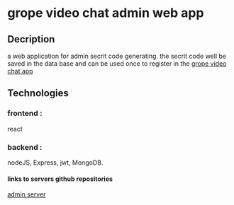# grope video chat admin web app

## Decription
a web application for admin secrit code generating.
the secrit code well be saved in the data base and can be used once to register in the
[grope video chat app](https://github.com/newasad/appleseeds_final_project_zoom_lookAlike)


## Technologies

### frontend :
react 
### backend :
nodeJS, Express, jwt, MongoDB.

#### links to servers github repositories

[admin server](https://github.com/newasad/appleseeds_final_project_zoom_lookAlike-adminserver)





